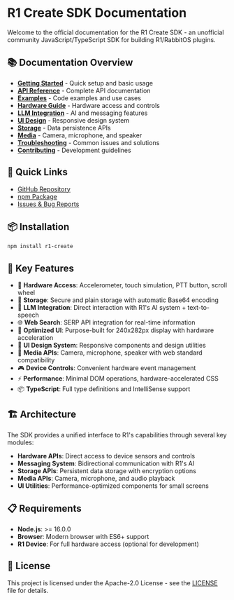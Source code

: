 # R1 Create SDK Documentation

Welcome to the official documentation for the R1 Create SDK - an unofficial community JavaScript/TypeScript SDK for building R1/RabbitOS plugins.

## 📚 Documentation Overview

- **[Getting Started](./getting-started.md)** - Quick setup and basic usage
- **[API Reference](./api-reference.md)** - Complete API documentation
- **[Examples](./examples.md)** - Code examples and use cases
- **[Hardware Guide](./hardware.md)** - Hardware access and controls
- **[LLM Integration](./llm-integration.md)** - AI and messaging features
- **[UI Design](./ui-design.md)** - Responsive design system
- **[Storage](./storage.md)** - Data persistence APIs
- **[Media](./media.md)** - Camera, microphone, and speaker
- **[Troubleshooting](./troubleshooting.md)** - Common issues and solutions
- **[Contributing](./contributing.md)** - Development guidelines

## 🚀 Quick Links

- [GitHub Repository](https://github.com/AidanTheBandit/R1-create.js)
- [npm Package](https://www.npmjs.com/package/r1-create)
- [Issues & Bug Reports](https://github.com/AidanTheBandit/R1-create.js/issues)

## 📦 Installation

```bash
npm install r1-create
```

## 🎯 Key Features

- 🔧 **Hardware Access**: Accelerometer, touch simulation, PTT button, scroll wheel
- 💾 **Storage**: Secure and plain storage with automatic Base64 encoding
- 🤖 **LLM Integration**: Direct interaction with R1's AI system + text-to-speech
- 🌐 **Web Search**: SERP API integration for real-time information
- 📱 **Optimized UI**: Purpose-built for 240x282px display with hardware acceleration
- 🎨 **UI Design System**: Responsive components and design utilities
- 🎥 **Media APIs**: Camera, microphone, speaker with web standard compatibility
- 🎮 **Device Controls**: Convenient hardware event management
- ⚡ **Performance**: Minimal DOM operations, hardware-accelerated CSS
- 📦 **TypeScript**: Full type definitions and IntelliSense support

## 🏗️ Architecture

The SDK provides a unified interface to R1's capabilities through several key modules:

- **Hardware APIs**: Direct access to device sensors and controls
- **Messaging System**: Bidirectional communication with R1's AI
- **Storage APIs**: Persistent data storage with encryption options
- **Media APIs**: Camera, microphone, and audio playback
- **UI Utilities**: Performance-optimized components for small screens

## 📋 Requirements

- **Node.js**: >= 16.0.0
- **Browser**: Modern browser with ES6+ support
- **R1 Device**: For full hardware access (optional for development)

## 📄 License

This project is licensed under the Apache-2.0 License - see the [LICENSE](../LICENSE) file for details.